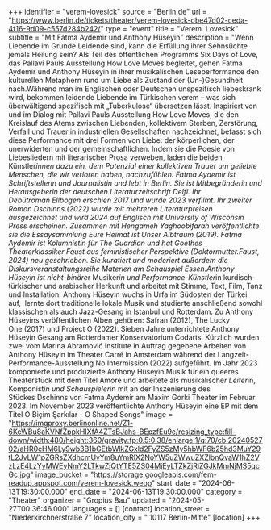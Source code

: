 +++
identifier = "verem-lovesick"
source = "Berlin.de"
url = "https://www.berlin.de/tickets/theater/verem-lovesick-dbe47d02-ceda-4f16-9d09-c557d284b242/"
type = "event"
title = "Verem. Lovesick"
subtitle = "Mit Fatma Aydemir und Anthony Hüseyin"
description = "Wenn Liebende im Grunde Leidende sind, kann die Erfüllung ihrer Sehnsüchte jemals Heilung sein? Als Teil des öffentlichen Programms Six Days of Love, das Pallavi Pauls Ausstellung How Love Moves begleitet, gehen Fatma Aydemir und Anthony Hüseyin in ihrer musikalischen Leseperformance den kulturellen Metaphern rund um Liebe als Zustand der (Un-)Gesundheit nach.Während man im Englischen oder Deutschen unspezifisch liebeskrank wird, bekommen leidende Liebende im Türkischen verem – was sich überwältigend spezifisch mit „Tuberkulose“ übersetzen lässt. Inspiriert von und im Dialog mit Pallavi Pauls Ausstellung How Love Moves, die den Kreislauf des Atems zwischen Liebenden, kollektivem Sterben, Zerstörung, Verfall und Trauer in industriellen Gesellschaften nachzeichnet, befasst sich diese Performance mit drei Formen von Liebe: der körperlichen, der unerwiderten und der gemeinschaftlichen. Indem sie die Poesie von Liebesliedern mit literarischer Prosa verweben, laden die beiden Künstler*innen dazu ein, dem Potenzial einer kollektiven Trauer um geliebte Menschen, die wir verloren haben, nachzufühlen. Fatma Aydemir ist Schriftstellerin und Journalistin und lebt in Berlin. Sie ist Mitbegründerin und Herausgeberin der deutschen Literaturzeitschrift Delfi. Ihr Debütroman Ellbogen erschien 2017 und wurde 2023 verfilmt. Ihr zweiter Roman Dschinns (2022) wurde mit mehreren Literaturpreisen ausgezeichnet und wird 2024 auf Englisch mit University of Wisconsin Press erscheinen. Zusammen mit Hengameh Yaghoobifarah veröffentlichte sie die Essaysammlung Eure Heimat ist Unser Albtraum (2019). Fatma Aydemir ist Kolumnistin für The Guardian und hat Goethes Theaterklassiker Faust aus feministischer Perspektive (Doktormutter.Faust, 2024) neu geschrieben. Sie kuratiert und moderiert außerdem die Diskursveranstaltungsreihe Materien am Schauspiel Essen.Anthony Hüseyin ist nicht-binäre*r Musiker*in und Performance-Künstler*in kurdisch-türkischer und arabischer Herkunft und arbeitet mit Stimme, Text, Film, Tanz und Installation. Anthony Hüseyin wuchs in Urfa im Südosten der Türkei auf,  lernte dort traditionelle lokale Musik und studierte anschließend sowohl klassischen als auch Jazz-Gesang in Istanbul und Rotterdam. Zu Anthony Hüseyins veröffentlichen Alben gehören: Safran (2012), The Lucky One (2017) und Project O (2022). Sieben Jahre unterrichtete Anthony Hüseyin Gesang am Rotterdamer Konservatorium Codarts. Kürzlich wurden zwei vom Marina Abramović Institute in Auftrag gegebene Arbeiten von Anthony Hüseyin im Theater Carré in Amsterdam während der Langzeit-Performance-Ausstellung No Intermission (2022) aufgeführt. Im Jahr 2023 komponierte und produzierte Anthony Hüseyin Musik für ein queeres Theaterstück mit dem Titel Amore und arbeitete als musikalische*r Leiter*in, Komponist*in und Schauspieler*in mit an der Inszenierung des Stückes Dschinns von Fatma Aydemir am Maxim Gorki Theater im Februar 2023. Im November 2023 veröffentlichte Anthony Hüseyin eine EP mit dem Titel O Biçim Şarkılar - O Shaped Songs"
image = "https://imgproxy.berlinonline.net/Z1-6KeWBu8aKVNfZppkHIXfA4ZTsBJahs-BEpzfEu9c/resizing_type:fill-down/width:480/height:360/gravity:fp:0.5:0.38/enlarge:1/q:70/cb:2024052702/aHR0cHM6Ly9wb3B1bGEtbWlkZGxld2FyZS5zMy5hbWF6b25hd3MuY29tL2JvLW1pZGRsZXdhcmUvYm8uYmRlX2NoYW5uZWwuZXZlbnQvaW1hZ2VzLzE4LzYyMWEyNmY2LTkwZjQtYTE5ZS04MjEyLTZkZjRjZGJkMmNjMS5qcGc.jpg"
image_bucket = "https://storage.googleapis.com/fem-readup.appspot.com/verem-lovesick.webp"
start_date = "2024-06-13T19:30:00.000"
end_date = "2024-06-13T19:30:00.000"
category = "Theater"
organizer = "Gropius Bau"
updated = "2024-05-27T00:36:46.000"
languages = []
[contact]
location_street = "Niederkirchnerstraße 7"
location_city = " 10117 Berlin-Mitte"
[location]
+++